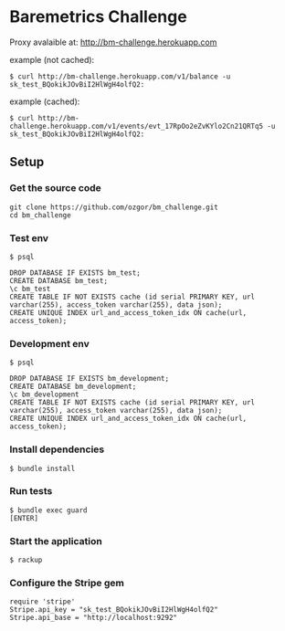 # Baremetrics Challenge

Proxy avalaible at: http://bm-challenge.herokuapp.com

example (not cached):
```
$ curl http://bm-challenge.herokuapp.com/v1/balance -u sk_test_BQokikJOvBiI2HlWgH4olfQ2:
```

example (cached):
```
$ curl http://bm-challenge.herokuapp.com/v1/events/evt_17RpOo2eZvKYlo2Cn21QRTq5 -u sk_test_BQokikJOvBiI2HlWgH4olfQ2:
```

## Setup

### Get the source code

```
git clone https://github.com/ozgor/bm_challenge.git
cd bm_challenge
```

### Test env

```
$ psql
```

```
DROP DATABASE IF EXISTS bm_test;
CREATE DATABASE bm_test;
\c bm_test
CREATE TABLE IF NOT EXISTS cache (id serial PRIMARY KEY, url varchar(255), access_token varchar(255), data json);
CREATE UNIQUE INDEX url_and_access_token_idx ON cache(url, access_token);
```

### Development env
```
$ psql
```

```
DROP DATABASE IF EXISTS bm_development;
CREATE DATABASE bm_development;
\c bm_development
CREATE TABLE IF NOT EXISTS cache (id serial PRIMARY KEY, url varchar(255), access_token varchar(255), data json);
CREATE UNIQUE INDEX url_and_access_token_idx ON cache(url, access_token);
```

### Install dependencies

```
$ bundle install
```

### Run tests

```
$ bundle exec guard
[ENTER]
```

### Start the application

```
$ rackup
```

### Configure the Stripe gem

```
require 'stripe'
Stripe.api_key = "sk_test_BQokikJOvBiI2HlWgH4olfQ2"
Stripe.api_base = "http://localhost:9292"
```